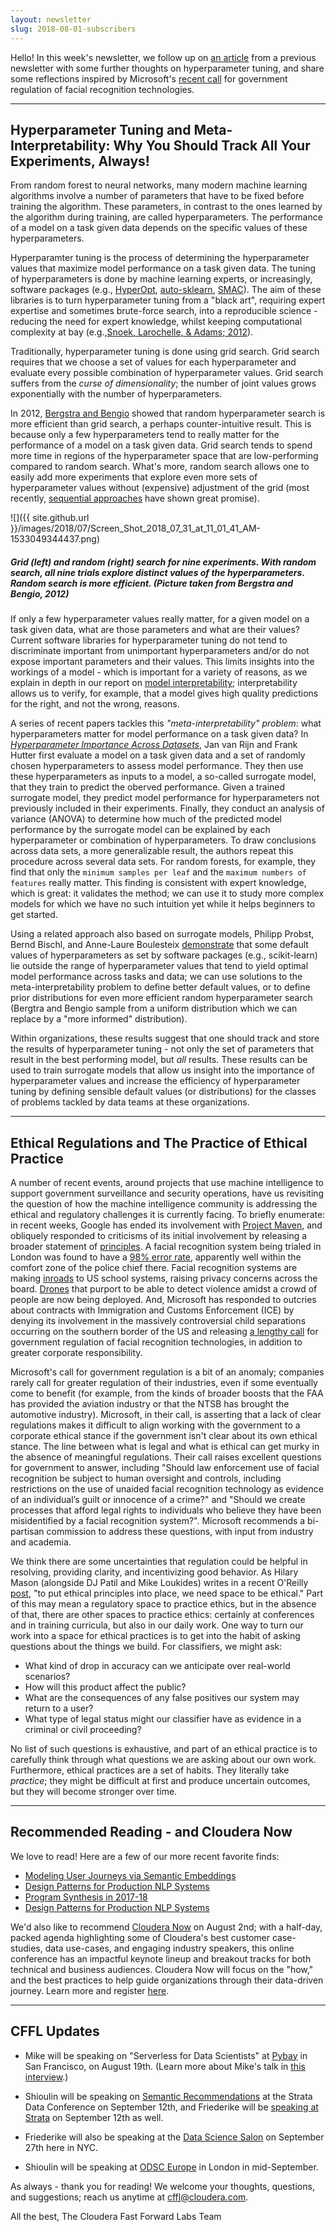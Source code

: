 ```yaml
---
layout: newsletter
slug: 2018-08-01-subscribers
---
```


Hello!  In this week's newsletter, we follow up on [an article](http://blog.fastforwardlabs.com/newsletters/2018-06-20-client.html) from a previous newsletter with some further thoughts on hyperparameter tuning, and share some reflections inspired by Microsoft's [recent call](https://blogs.microsoft.com/on-the-issues/2018/07/13/facial-recognition-technology-the-need-for-public-regulation-and-corporate-responsibility/) for government regulation of facial recognition technologies.

---

## Hyperparameter Tuning and Meta-Interpretability: Why You Should Track All Your Experiments, Always!

From random forest to neural networks, many modern machine learning algorithms involve a number of parameters that have to be fixed before training the
algorithm. These parameters, in contrast to the ones learned by the algorithm
during training, are called hyperparameters. The performance of a model on a
task given data depends on the specific values of these hyperparameters.

Hyperparamter tuning is the process of determining the hyperparameter values
that maximize model performance on a task given data. The tuning of
hyperparameters is done by machine learning experts, or increasingly, software
packages (e.g., [HyperOpt](http://hyperopt.github.io/hyperopt/),
[auto-sklearn](https://automl.github.io/auto-sklearn/stable/),
[SMAC](https://github.com/automl/SMAC3)). The aim of these libraries is to turn
hyperparameter tuning from a "black art", requiring expert expertise and
sometimes brute-force search, into a reproducible science - reducing the need for
expert knowledge, whilst keeping computational complexity at bay (e.g.,[Snoek,
Larochelle, & Adams;
2012](http://papers.nips.cc/paper/4522-practical-bayesian-optimization)).

Traditionally, hyperparameter tuning is done using grid search. Grid search
requires that we choose a set of values for each hyperparameter and evaluate
every possible combination of hyperparameter values. Grid search suffers from
the *curse of dimensionality*; the number of joint values grows exponentially
with the number of hyperparameters.

In 2012, [Bergstra and Bengio](http://www.jmlr.org/papers/v13/bergstra12a.html)
showed that random hyperparameter search is more efficient than grid search, a
perhaps counter-intuitive result. This is because only a few hyperparameters
tend to really matter for the performance of a model on a task given data.
Grid search tends to spend more time in regions of the hyperparameter space
that are low-performing compared to random search. What's more, random search
allows one to easily add more experiments that explore even more sets of
hyperparameter values without (expensive) adjustment of the grid (most
recently, [sequential
approaches](https://papers.nips.cc/paper/4443-algorithms-for-hyper-parameter-optimization.pdf)
have shown great promise).

![]({{ site.github.url }}/images/2018/07/Screen_Shot_2018_07_31_at_11_01_41_AM-1533049344437.png)
##### Grid (left) and random (right) search for nine experiments. With random search, all nine trials explore distinct values of the hyperparameters. Random search is more efficient. (Picture taken from Bergstra and Bengio, 2012)

If only a few hyperparameter values really matter, for a given model on a task
given data, what are those parameters and what are their values? Current
software libraries for hyperparameter tuning do not tend to discriminate
important from unimportant hyperparameters and/or do not expose important
parameters and their values. This limits insights into the workings of a
model - which is important for a variety of reasons, as we explain in depth in
our report on [model
interpretability](http://blog.fastforwardlabs.com/2017/08/02/interpretability.html);
interpretability allows us to verify, for example, that a model gives high
quality predictions for the right, and not the wrong, reasons. 

A series of recent papers tackles this *"meta-interpretability" problem*: what
hyperparameters matter for model performance on a task given data? In
[*Hyperparameter Importance Across
Datasets*](https://arxiv.org/abs/1710.04725), Jan van Rijn and Frank Hutter
first evaluate a model on a task given data and a set of randomly chosen
hyperparameters to assess model performance. They then use these
hyperparameters as inputs to a model, a so-called surrogate model, that they
train to predict the oberved performance. Given a trained surrogate model, they
predict model performance for hyperparameters not previously included in their
experiments. Finally, they conduct an analysis of variance (ANOVA) to determine
how much of the predicted model performance by the surrogate model can be
explained by each hyperparameter or combination of hyperparameters. To draw
conclusions across data sets, a more generalizable result, the authors repeat
this procedure across several data sets. For random forests, for example, they
find that only the `minimum samples per leaf` and the `maximum numbers of
features` really matter. This finding is consistent with expert knowledge,
which is great: it validates the method; we can use it to study more
complex models for which we have no such intuition yet while it helps beginners
to get started.

Using a related approach also based on surrogate models, Philipp Probst, Bernd
Bischl, and Anne-Laure Boulesteix
[demonstrate](https://arxiv.org/abs/1802.09596) that some default values of
hyperparameters as set by software packages (e.g., scikit-learn) lie
outside the range of hyperparameter values that tend to yield optimal model
performance across tasks and data; we can use solutions to the
meta-interpretability problem to define better default values, or to define
prior distributions for even more efficient random hyperparameter search
(Bergtra and Bengio sample from a uniform distribution which we can replace by
a "more informed" distribution).

Within organizations, these results suggest that one should track and store the
results of hyperparameter tuning - not only the set of parameters that result in
the best performing model, but *all* results. These results can be used to
train surrogate models that allow us insight into the importance of
hyperparameter values and increase the efficiency of hyperparameter tuning by
defining sensible default values (or distributions) for the classes of problems
tackled by data teams at these organizations.

---

## Ethical Regulations and The Practice of Ethical Practice

A number of recent events, around projects that use machine intelligence to support government surveillance and security operations, have us revisiting the question of how the machine intelligence community is addressing the ethical and regulatory challenges it is currently facing. To briefly enumerate: in recent weeks, Google has ended its involvement with [Project Maven](https://gizmodo.com/google-plans-not-to-renew-its-contract-for-project-mave-1826488620), and obliquely responded to criticisms of its initial involvement by releasing a broader statement of [principles](https://www.blog.google/technology/ai/ai-principles/). A facial recognition system being trialed in London was found to have a [98% error rate](https://www.theverge.com/2018/7/5/17535814/uk-face-recognition-police-london-accuracy-completely-comfortable), apparently well within the comfort zone of the police chief there. Facial recognition systems are making [inroads](https://www.axios.com/facial-recognition-debate-coming-to-schools-nationwide-28d0ae08-567f-4c92-95e0-8cbc5a2329ec.html) to US school systems, raising privacy concerns across the board.  [Drones](https://www.theverge.com/2018/6/6/17433482/ai-automated-surveillance-drones-spot-violent-behavior-crowds) that purport to be able to detect violence amidst a crowd of people are now being deployed. And, Microsoft has responded to outcries about contracts with Immigration and Customs Enforcement (ICE) by denying its involvement in the massively controversial child separations occurring on the southern border of the US and releasing [a lengthy call](https://blogs.microsoft.com/on-the-issues/2018/07/13/facial-recognition-technology-the-need-for-public-regulation-and-corporate-responsibility/) for government regulation of facial recognition technologies, in addition to greater corporate responsibility.    

Microsoft's call for government regulation is a bit of an anomaly; companies rarely call for greater regulation of their industries, even if some eventually come to benefit (for example, from the kinds of broader boosts that the FAA has provided the aviation industry or that the NTSB has brought the automotive industry). Microsoft, in their call, is asserting that a lack of clear regulations makes it difficult to align working with the government to a corporate ethical stance if the government isn't clear about its own ethical stance. The line between what is legal and what is ethical can get murky in the absence of meaningful regulations. Their call raises excellent questions for government to answer, including "Should law enforcement use of facial recognition be subject to human oversight and controls, including restrictions on the use of unaided facial recognition technology as evidence of an individual’s guilt or innocence of a crime?" and "Should we create processes that afford legal rights to individuals who believe they have been misidentified by a facial recognition system?". Microsoft recommends a bi-partisan commission to address these questions, with input from industry and academia. 

We think there are some uncertainties that regulation could be helpful in resolving, providing clarity, and incentivizing good behavior. As Hilary Mason (alongside DJ Patil and Mike Loukides) writes in a recent O'Reilly [post](https://www.oreilly.com/ideas/doing-good-data-science), "to put ethical principles into place, we need space to be ethical." Part of this may mean a regulatory space to practice ethics, but in the absence of that, there are other spaces to practice ethics: certainly at conferences and in training curricula, but also in our daily work. One way to turn our work into a space for ethical practices is to get into the habit of asking questions about the things we build. For classifiers, we might ask: 
 - What kind of drop in accuracy can we anticipate over real-world scenarios?
 - How will this product affect the public?
 - What are the consequences of any false positives our system may return to a user?
 - What type of legal status might our classifier have as evidence in a criminal or civil proceeding?
 
No list of such questions is exhaustive, and part of an ethical practice is to carefully think through what questions we are asking about our own work. Furthermore, ethical practices are a set of habits. They literally take _practice_; they might be difficult at first and produce uncertain outcomes, but they will become stronger over time.  

---

## Recommended Reading - and Cloudera Now

We love to read! Here are a few of our more recent favorite finds:
* [Modeling User Journeys via Semantic Embeddings](https://codeascraft.com/2018/07/12/modeling-user-journey-via-semantic-embeddings/)
* [Design Patterns for Production NLP Systems](http://deliprao.com/archives/294)
* [Program Synthesis in 2017-18](https://alexpolozov.com/blog/program-synthesis-2018/)
* [Design Patterns for Production NLP Systems](http://deliprao.com/archives/294)

We'd also like to recommend [Cloudera Now](https://www.cloudera.com/more/events/cloudera-now.html) on August 2nd; with a half-day, packed agenda highlighting some of Cloudera's best customer case-studies, data use-cases, and engaging industry speakers, this online conference has an impactful keynote lineup and breakout tracks for both technical and business audiences. Cloudera Now will focus on the "how," and the best practices to help guide organizations through their data-driven journey. Learn more and register [here](https://www.cloudera.com/more/events/cloudera-now.html?utm_medium=email&utm_source=organicsdr&utm_campaign=other&src=sdr&cid=70134000001T2ub&utm_content=Cloudera%20NOW_Organic_AMER_Webinar_2018-08-02).

---

## CFFL Updates

* Mike will be speaking on "Serverless for Data Scientists" at [Pybay](https://pybay.com/) in San Francisco, on August 19th. (Learn more about Mike's talk in [this interview](https://medium.com/pybay/meet-mike-lee-williams-serverless-and-its-relevance-for-data-scientists-ba5a6cd0862e).)

* Shioulin will be speaking on [Semantic Recommendations](https://conferences.oreilly.com/strata/strata-ny/public/schedule/detail/69260) at the Strata Data Conference on September 12th, and Friederike will be [speaking at Strata](https://conferences.oreilly.com/strata/strata-ny/public/schedule/detail/69365) on September 12th as well.

* Friederike will also be speaking at the [Data Science Salon](https://www.eventbrite.com/e/data-science-salon-nyc-tickets-40072527007) on September 27th here in NYC.

* Shioulin will be speaking at [ODSC Europe](https://odsc.com/london) in London in mid-September.

As always - thank you for reading!  We welcome your thoughts, questions, and suggestions; reach us anytime at cffl@cloudera.com.

All the best,
The Cloudera Fast Forward Labs Team
